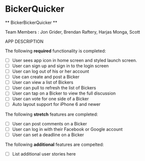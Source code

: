 # BickerQuicker
** BickerBickerQuicker **

Team Members : Jon Grider, Brendan Raftery, Harjas Monga, Scott 

APP DESCRIPTION

The following **required** functionality is completed:

- [ ] User sees app icon in home screen and styled launch screen.
- [ ] User can sign up and sign in to the login screen
- [ ] User can log out of his or her account
- [ ] Use can create and post a Bicker
- [ ] User can view a list of Bickers
- [ ] User can pull to refresh the list of Bickers
- [ ] User can tap on a Bicker to view the full discussion
- [ ] User can vote for one side of a Bicker
- [ ] Auto layout support for iPhone 6 and newer

The following **stretch** features are completed:

- [ ] User can post comments on a Bicker
- [ ] User can log in with their Facebook or Google account
- [ ] User can set a deadline on a Bicker

The following **additional** features are compelted:

- [ ] List additional user stories here

